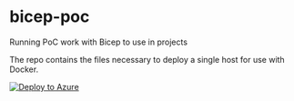 # bicep-poc
Running PoC work with Bicep to use in projects

The repo contains the files necessary to deploy a single host for use with Docker. 

[![Deploy to Azure](https://aka.ms/deploytoazurebutton)](https://portal.azure.com/#create/Microsoft.Template/uri/https%3A%2F%2Fraw.githubusercontent.com%2Fsdcscripts%2Fbicep-poc%2Ffileuri%2Fazure-cross-solution%2Fmain.json)